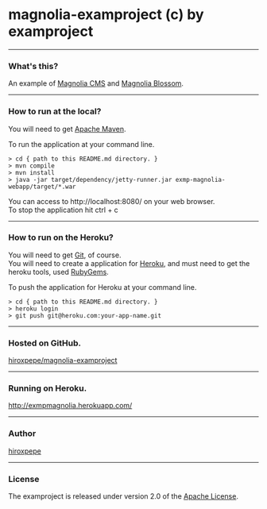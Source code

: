 # magnolia-examproject (c) by examproject

***
### What's this?
An example of [Magnolia CMS](http://www.magnolia-cms.com/magnolia-cms.html) and [Magnolia Blossom](http://documentation.magnolia-cms.com/modules/blossom.html).

***
### How to run at the local?
You will need to get [Apache Maven](http://maven.apache.org/).

To run the application at your command line.

    > cd { path to this README.md directory. }
    > mvn compile
    > mvn install
    > java -jar target/dependency/jetty-runner.jar exmp-magnolia-webapp/target/*.war

You can access to http://localhost:8080/ on your web browser.  
To stop the application hit ctrl + c

***
### How to run on the Heroku?

You will need to get [Git](http://git-scm.com/), of course.  
You will need to create a application for [Heroku](http://www.heroku.com/), and must need to get the heroku tools, used [RubyGems](http://rubygems.org/).  

To push the application for Heroku at your command line.

    > cd { path to this README.md directory. }
    > heroku login
    > git push git@heroku.com:your-app-name.git

***
### Hosted on GitHub.
[hiroxpepe/magnolia-examproject](https://github.com/hiroxpepe/magnolia-examproject)

***
### Running on Heroku.
http://exmpmagnolia.herokuapp.com/

***
### Author
[hiroxpepe](mailto:hiroxpepe@gmail.com)

***
### License
The examproject is released under version 2.0 of the
[Apache License](http://www.apache.org/licenses/LICENSE-2.0).
